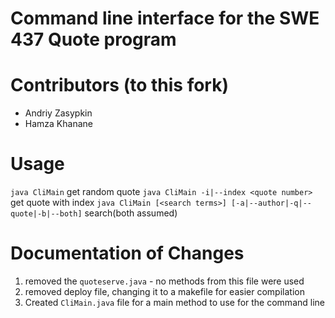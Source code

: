 # Command line interface for the SWE 437 Quote program

# Contributors (to this fork)
- Andriy Zasypkin
- Hamza Khanane

# Usage
`java CliMain` get random quote
`java CliMain -i|--index <quote number>` get quote with index
`java CliMain [<search terms>] [-a|--author|-q|--quote|-b|--both]`
search(both assumed)

# Documentation of Changes
1. removed the `quoteserve.java` - no methods from this file were used
2. removed deploy file, changing it to a makefile for easier compilation
3. Created `CliMain.java` file for a main method to use for the command line
